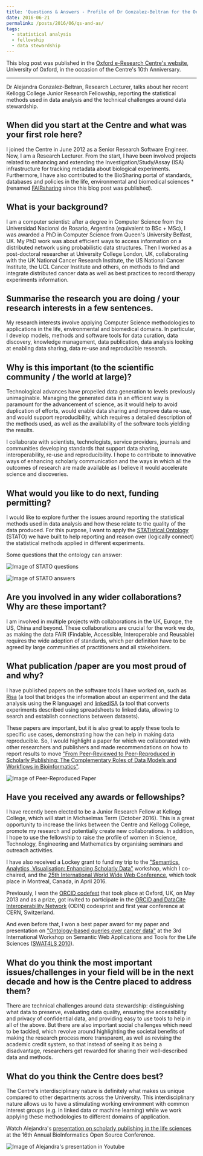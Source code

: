 ```yaml
---
title: 'Questions & Answers - Profile of Dr Gonzalez-Beltran for the OeRC 10th anniversary'
date: 2016-06-21
permalink: /posts/2016/06/qs-and-as/
tags:
  - statistical analysis
  - fellowship
  - data stewardship
---
```


This blog post was published in the [Oxford e-Research Centre's website](http://www.oerc.ox.ac.uk/dr-alejandra-gonzalez-beltran), University of Oxford, in the occasion of the Centre's 10th Anniversary.

---

Dr Alejandra Gonzalez-Beltran, Research Lecturer, talks about her recent Kellogg College Junior Research Fellowship, reporting the statistical methods used in data analysis and the technical challenges around data stewardship.

When did you start at the Centre and what was your first role here?
---
I joined the Centre in June 2012 as a Senior Research Software Engineer. Now, I am a Research Lecturer. From the start, I have been involved projects related to enhancing and extending the Investigation/Study/Assay (ISA) infrastructure for tracking metadata about biological experiments. Furthermore, I have also contributed to the BioSharing portal of standards, databases and policies in the life, environmental and biomedical sciences *(renamed [FAIRsharing](https://fairsharing.org/) since this blog post was published).

What is your background?
---

I am a computer scientist: after a degree in Computer Science from the Universidad Nacional de Rosario, Argentina (equivalent to BSc + MSc), I was awarded a PhD in Computer Science from Queen's University Belfast, UK. My PhD work was about efficient ways to access information on a distributed network using probabilistic data structures. Then I worked as a post-doctoral researcher at University College London, UK, collaborating with the UK National Cancer Research Institute, the US National Cancer Institute, the UCL Cancer Institute and others, on methods to find and integrate distributed cancer data as well as best practices to record therapy experiments information.

Summarise the research you are doing / your research interests in a few sentences.
---

My research interests involve applying Computer Science methodologies to applications in the life, environmental and biomedical domains. In particular, I develop models, methods and software tools for data curation, data discovery, knowledge management, data publication, data analysis looking at enabling data sharing, data re-use and reproducible research.


Why is this important (to the scientific community / the world at large)?
---

Technological advances have propelled data generation to levels previously unimaginable. Managing the generated data in an efficient way is paramount for the advancement of science, as it would help to avoid duplication of efforts, would enable data sharing and improve data re-use, and would support reproducibility, which requires a detailed description of the methods used, as well as the availability of the software tools yielding the results.

I collaborate with scientists, technologists, service providers, journals and communities developing standards that support data sharing, interoperability, re-use and reproducibility. I hope to contribute to innovative ways of enhancing scholarly communication and the ways in which all the outcomes of research are made available as I believe it would accelerate science and discoveries.


What would you like to do next, funding permitting?
---
I would like to explore further the issues around reporting the statistical methods used in data analysis and how these relate to the quality of the data produced. For this purpose, I want to apply the [STATistical Ontology](http://stato-ontology.org/) (STATO) we have built to help reporting and reason over (logically connect) the statistical methods applied in different experiments.

Some questions that the ontology can answer:

![Image of STATO questions](https://agbeltran.github.com/images/some-questions.png)

![Image of STATO answers](https://agbeltran.github.com/images/some-questions-2.png)


Are you involved in any wider collaborations? Why are these important?
---
 I am involved in multiple projects with collaborations in the UK, Europe, the US, China and beyond. These collaborations are crucial for the work we do, as making the data FAIR (Findable, Accessible, Interoperable and Reusable) requires the wide adoption of standards, which per definition have to be agreed by large communities of practitioners and all stakeholders.

What publication /paper are you most proud of and why?
---

I have published papers on the software tools I have worked on, such as [Risa](http://doi.org/10.1186/1471-2105-15-S1-S11) (a tool that bridges the information about an experiment and the data analysis using the R language) and [linkedISA](http://dx.doi.org/10.1186/1471-2105-15-S14-S4) (a tool that converts experiments described using spreadsheets to linked data, allowing to search and establish connections between datasets).

These papers are important, but it is also great to apply these tools to specific use cases, demonstrating how the can help in making data reproducible. So, I would highlight a paper for which we collaborated with other researchers and publishers and made recommendations on how to report results to move ["From Peer-Reviewed to Peer-Reproduced in Scholarly Publishing: The Complementary Roles of Data Models and Workflows in Bioinformatics"](http://doi.org/10.1371/journal.pone.0127612).

![Image of Peer-Reproduced Paper](https://agbeltran.github.com/images/isatab-peer-reproduced.png)


Have you received any awards or fellowships?
---

I have recently been elected to be a Junior Research Fellow at Kellogg College, which will start in Michaelmas Term (October 2016). This is a great opportunity to increase the links between the Centre and Kellogg College, promote my research and potentially create new collaborations. In addition, I hope to use the fellowship to raise the profile of women in Science, Technology, Engineering and Mathematics by organising seminars and outreach activities.

I have also received a Lockey grant to fund my trip to the ["Semantics, Analytics, Visualisation: Enhancing Scholarly Data"](https://save-sd.github.io/2016/) workshop, which I co-chaired, and the [25th International World Wide Web Conference](http://www2016.ca/), which took place in Montreal, Canada, in April 2016.

Previously, I won the [ORCID codefest](https://orcid.org/orcid-outreach-meeting-may-2013) that took place at Oxford, UK, on May 2013 and as a prize, got invited to participate in the [ORCID and DataCite Interoperability Network](https://odin-project.eu/) (ODIN) codesprint and first year conference at CERN, Switzerland.

And even before that, I won a best paper award for my paper and presentation on ["Ontology-based queries over cancer data"](http://www0.cs.ucl.ac.uk/staff/A.Finkelstein/papers/ontologyswat.pdf) at the 3rd International Workshop on Semantic Web Applications and Tools for the Life Sciences ([SWAT4LS 2010](http://www.swat4ls.org/2010/)).

What do you think the most important issues/challenges in your field will be in the next decade and how is the Centre placed to address them?
---

There are technical challenges around data stewardship: distinguishing what data to preserve, evaluating data quality, ensuring the accessibility and privacy of confidential data, and providing easy to use tools to help in all of the above. But there are also important social challenges which need to be tackled, which revolve around highlighting the societal benefits of making the research process more transparent, as well as revising the academic credit system, so that instead of seeing it as being a disadvantage, researchers get rewarded for sharing their well-described data and methods.


What do you think the Centre does best?
---

The Centre's interdisciplinary nature is definitely what makes us unique compared to other departments across the University. This interdisciplinary nature allows us to have a stimulating working environment with common interest groups (e.g. in linked data or machine learning) while we work applying these methodologies to different domains of application.

Watch Alejandra's [presentation on scholarly publishing in the life sciences](https://www.youtube.com/watch?v=brZQZrneuD0) at the 16th Annual BioInformatics Open Source Conference.

![Image of Alejandra's presentation in Youtube](https://agbeltran.github.com/images/youtube-alejandra.JPG)
